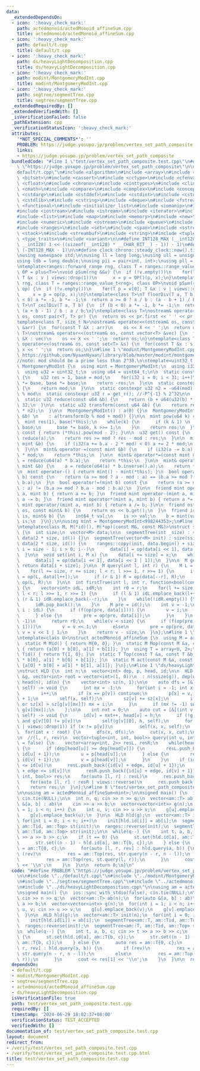 ```yaml
---
data:
  _extendedDependsOn:
  - icon: ':heavy_check_mark:'
    path: actedmonoid/actedMonoid_affineSum.cpp
    title: actedmonoid/actedMonoid_affineSum.cpp
  - icon: ':heavy_check_mark:'
    path: default/t.cpp
    title: default/t.cpp
  - icon: ':heavy_check_mark:'
    path: ds/heavyLightDecomposition.cpp
    title: ds/heavyLightDecomposition.cpp
  - icon: ':heavy_check_mark:'
    path: modint/MontgomeryModInt.cpp
    title: modint/MontgomeryModInt.cpp
  - icon: ':heavy_check_mark:'
    path: segtree/segmentTree.cpp
    title: segtree/segmentTree.cpp
  _extendedRequiredBy: []
  _extendedVerifiedWith: []
  _isVerificationFailed: false
  _pathExtension: cpp
  _verificationStatusIcon: ':heavy_check_mark:'
  attributes:
    '*NOT_SPECIAL_COMMENTS*': ''
    PROBLEM: https://judge.yosupo.jp/problem/vertex_set_path_composite
    links:
    - https://judge.yosupo.jp/problem/vertex_set_path_composite
  bundledCode: "#line 1 \"test/vertex_set_path_composite.test.cpp\"\n#define PROBLEM\
    \ \"https://judge.yosupo.jp/problem/vertex_set_path_composite\"\n\n#line 1 \"\
    default/t.cpp\"\n#include <algorithm>\n#include <array>\n#include <bit>\n#include\
    \ <bitset>\n#include <cassert>\n#include <cctype>\n#include <cfenv>\n#include\
    \ <cfloat>\n#include <chrono>\n#include <cinttypes>\n#include <climits>\n#include\
    \ <cmath>\n#include <compare>\n#include <complex>\n#include <concepts>\n#include\
    \ <cstdarg>\n#include <cstddef>\n#include <cstdint>\n#include <cstdio>\n#include\
    \ <cstdlib>\n#include <cstring>\n#include <deque>\n#include <fstream>\n#include\
    \ <functional>\n#include <initializer_list>\n#include <iomanip>\n#include <ios>\n\
    #include <iostream>\n#include <istream>\n#include <iterator>\n#include <limits>\n\
    #include <list>\n#include <map>\n#include <memory>\n#include <new>\n#include <numbers>\n\
    #include <numeric>\n#include <ostream>\n#include <queue>\n#include <random>\n\
    #include <ranges>\n#include <set>\n#include <span>\n#include <sstream>\n#include\
    \ <stack>\n#include <streambuf>\n#include <string>\n#include <tuple>\n#include\
    \ <type_traits>\n#include <variant>\n\n#define INT128_MAX (__int128)(((unsigned\
    \ __int128) 1 << ((sizeof(__int128) * __CHAR_BIT__) - 1)) - 1)\n#define INT128_MIN\
    \ (-INT128_MAX - 1)\n\n#define clock chrono::steady_clock::now().time_since_epoch().count()\n\
    \nusing namespace std;\n\nusing ll = long long;\nusing ull = unsigned long long;\n\
    using ldb = long double;\nusing pii = pair<int, int>;\nusing pll = pair<ll, ll>;\n\
    \ntemplate<ranges::forward_range rng, class T = ranges::range_value_t<rng>, class\
    \ OP = plus<T>>\nvoid pSum(rng &&v) {\n  if (!v.empty())\n    for(T p = v[0];\
    \ T &x : v | views::drop(1))\n      x = p = OP()(p, x);\n}\ntemplate<ranges::forward_range\
    \ rng, class T = ranges::range_value_t<rng>, class OP>\nvoid pSum(rng &&v, OP\
    \ op) {\n  if (!v.empty())\n    for(T p = v[0]; T &x : v | views::drop(1))\n \
    \     x = p = op(p, x);\n}\ntemplate<class T>\nT floorDiv(T a, T b) {\n  if (b\
    \ < 0) a *= -1, b *= -1;\n  return a >= 0 ? a / b : (a - b + 1) / b;\n}\ntemplate<class\
    \ T>\nT ceilDiv(T a, T b) {\n  if (b < 0) a *= -1, b *= -1;\n  return a >= 0 ?\
    \ (a + b - 1) / b : a / b;\n}\ntemplate<class T>\nostream& operator<<(ostream&\
    \ os, const pair<T, T> pr) {\n  return os << pr.first << ' ' << pr.second;\n}\n\
    template<class T, size_t N>\nostream& operator<<(ostream& os, const array<T, N>\
    \ &arr) {\n  for(const T &X : arr)\n    os << X << ' ';\n  return os;\n}\ntemplate<class\
    \ T>\nostream& operator<<(ostream& os, const vector<T> &vec) {\n  for(const T\
    \ &X : vec)\n    os << X << ' ';\n  return os;\n}\ntemplate<class T>\nostream&\
    \ operator<<(ostream& os, const set<T> &s) {\n  for(const T &x : s)\n    os <<\
    \ x << ' ';\n  return os;\n}\n#line 1 \"modint/MontgomeryModInt.cpp\"\n//reference:\
    \ https://github.com/NyaanNyaan/library/blob/master/modint/montgomery-modint.hpp#L10\n\
    //note: mod should be a prime less than 2^30.\n\ntemplate<uint32_t mod>\nstruct\
    \ MontgomeryModInt {\n  using mint = MontgomeryModInt;\n  using i32 = int32_t;\n\
    \  using u32 = uint32_t;\n  using u64 = uint64_t;\n\n  static constexpr u32 get_r()\
    \ {\n    u32 res = 1, base = mod;\n    for(i32 i = 0; i < 31; i++)\n      res\
    \ *= base, base *= base;\n    return -res;\n  }\n\n  static constexpr u32 get_mod()\
    \ {\n    return mod;\n  }\n\n  static constexpr u32 n2 = -u64(mod) % mod; //2^64\
    \ % mod\n  static constexpr u32 r = get_r(); //-P^{-1} % 2^32\n\n  u32 a;\n\n\
    \  static u32 reduce(const u64 &b) {\n    return (b + u64(u32(b) * r) * mod) >>\
    \ 32;\n  }\n\n  static u32 transform(const u64 &b) {\n    return reduce(u64(b)\
    \ * n2);\n  }\n\n  MontgomeryModInt() : a(0) {}\n  MontgomeryModInt(const int64_t\
    \ &b) \n    : a(transform(b % mod + mod)) {}\n\n  mint pow(u64 k) const {\n  \
    \  mint res(1), base(*this);\n    while(k) {\n      if (k & 1) \n        res *=\
    \ base;\n      base *= base, k >>= 1;\n    }\n    return res;\n  }\n\n  mint inverse()\
    \ const { return (*this).pow(mod - 2); }\n\n  u32 get() const {\n    u32 res =\
    \ reduce(a);\n    return res >= mod ? res - mod : res;\n  }\n\n  mint& operator+=(const\
    \ mint &b) {\n    if (i32(a += b.a - 2 * mod) < 0) a += 2 * mod;\n    return *this;\n\
    \  }\n\n  mint& operator-=(const mint &b) {\n    if (i32(a -= b.a) < 0) a += 2\
    \ * mod;\n    return *this;\n  }\n\n  mint& operator*=(const mint &b) {\n    a\
    \ = reduce(u64(a) * b.a);\n    return *this;\n  }\n\n  mint& operator/=(const\
    \ mint &b) {\n    a = reduce(u64(a) * b.inverse().a);\n    return *this;\n  }\n\
    \n  mint operator-() { return mint() - mint(*this); }\n  bool operator==(mint\
    \ b) const {\n    return (a >= mod ? a - mod : a) == (b.a >= mod ? b.a - mod :\
    \ b.a);\n  }\n  bool operator!=(mint b) const {\n    return (a >= mod ? a - mod\
    \ : a) != (b.a >= mod ? b.a - mod : b.a);\n  }\n\n  friend mint operator+(mint\
    \ a, mint b) { return a += b; }\n  friend mint operator-(mint a, mint b) { return\
    \ a -= b; }\n  friend mint operator*(mint a, mint b) { return a *= b; }\n  friend\
    \ mint operator/(mint a, mint b) { return a /= b; }\n\n  friend ostream& operator<<(ostream&\
    \ os, const mint& b) {\n    return os << b.get();\n  }\n  friend istream& operator>>(istream&\
    \ is, mint& b) {\n    int64_t val;\n    is >> val;\n    b = mint(val);\n    return\
    \ is;\n  }\n};\n\nusing mint = MontgomeryModInt<998244353>;\n#line 1 \"segtree/segmentTree.cpp\"\
    \ntemplate<class M, M(*id)(), M(*op)(const M&, const M&)>\nstruct segmentTree\
    \ {\n  int size;\n  vector<M> data;\n\n  segmentTree(int _size) : size(_size),\
    \ data(2 * size, id()) {}\n  segmentTree(vector<M> init) : size(ssize(init)),\
    \ data(2 * size, id()) {\n    ranges::copy(init, data.begin() + size);\n    for(int\
    \ i = size - 1; i > 0; i--)\n      data[i] = op(data[i << 1], data[i << 1 | 1]);\n\
    \  }\n\n  void set(int i, M x) {\n    data[i += size] = x;\n    while(i >>= 1)\n\
    \      data[i] = op(data[i << 1], data[i << 1 | 1]);\n  }\n\n  M get(int i) {\
    \ return data[i + size]; }\n\n  M query(int l, int r) {\n    M L = id(), R = id();\n\
    \    for(l += size, r += size; l < r; l >>= 1, r >>= 1) {\n      if (l & 1) L\
    \ = op(L, data[l++]);\n      if (r & 1) R = op(data[--r], R);\n    }\n    return\
    \ op(L, R);\n  }\n\n  int firstTrue(int l, int r, function<bool(const M&)> f)\
    \ {\n    vector<int> idL, idR;\n    int r0 = r;\n    for(l += size, r += size;\
    \ l < r; l >>= 1, r >>= 1) {\n      if (l & 1) idL.emplace_back(l++);\n      if\
    \ (r & 1) idR.emplace_back(--r);\n    }\n    while(!idR.empty()) {\n      idL.emplace_back(idR.back());\n\
    \      idR.pop_back();\n    }\n    M pre = id();\n    int v = -1;\n    for(int\
    \ i : idL) {\n      if (f(op(pre, data[i]))) {\n        v = i;\n        break;\n\
    \      } else {\n        pre = op(pre, data[i]);\n      }\n    }\n    if (v ==\
    \ -1)\n      return r0;\n    while(v < size) {\n      if (f(op(pre, data[v <<\
    \ 1])))\n        v = v << 1;\n      else\n        pre = op(pre, data[v << 1]),\
    \ v = v << 1 | 1;\n    }\n    return v - size;\n  }\n};\n#line 1 \"actedmonoid/actedMonoid_affineSum.cpp\"\
    \ntemplate<class U>\nstruct actedMonoid_affineSum {\n  using M = array<U, 2>;\n\
    \  static M Mid() { return M{0, 0}; }\n  static M Mop(const M &a, const M &b)\
    \ { return {a[0] + b[0], a[1] + b[1]}; }\n  using T = array<U, 2>;\n  static T\
    \ Tid() { return T{1, 0}; }\n  static T Top(const T &a, const T &b) { return T{a[0]\
    \ * b[0], a[1] * b[0] + b[1]}; }\n  static M act(const M &a, const T &b) { return\
    \ {a[0] * b[0] + a[1] * b[1], a[1]}; }\n};\n#line 1 \"ds/heavyLightDecomposition.cpp\"\
    \nstruct HLD {\n  int n;\n  vector<int> dep, p, head, id;\n\n  HLD(vector<vector<int>>\
    \ &g, vector<int> root = vector<int>(1, 0))\n  : n(ssize(g)), dep(n), p(n, -1),\
    \ head(n), id(n) {\n    vector<int> sz(n, 1);\n\n    auto dfs = [&](int v, auto\
    \ self) -> void {\n      int mx = -1;\n      for(int i = -1; int x : g[v]) {\n\
    \        i++;\n        if (x == p[v]) continue;\n        p[x] = v, dep[x] = dep[v]\
    \ + 1;\n        self(x, self);\n        sz[v] += sz[x];\n        if (mx == -1\
    \ or sz[x] > sz[g[v][mx]]) mx = i;\n      }\n      if (mx != -1) swap(g[v][0],\
    \ g[v][mx]);\n    };\n\n    int nxt = 0;\n    auto cut = [&](int v, int h, auto\
    \ self) -> void {\n      id[v] = nxt++, head[v] = h;\n      if (!g[v].empty()\
    \ and g[v][0] != p[v])\n        self(g[v][0], h, self);\n      for(int x : g[v]\
    \ | views::drop(1)) if (x != p[v])\n          self(x, x, self);\n    };\n\n  \
    \  for(int x : root) {\n      dfs(x, dfs);\n      cut(x, x, cut);\n    }\n  }\n\
    \n  //(l, r, rev)\n  vector<tuple<int, int, bool>> query(int u, int v, bool edge\
    \ = false) {\n    vector<array<int, 2>> resL, resR;\n    while(head[u] != head[v])\
    \ {\n      if (dep[head[u]] >= dep[head[v]]) {\n        resL.push_back({id[head[u]],\
    \ id[u] + 1});\n        u = p[head[u]];\n      } else {\n        resR.push_back({id[head[v]],\
    \ id[v] + 1});\n        v = p[head[v]];\n      }\n    }\n    if (id[v] + edge\
    \ <= id[u])\n      resL.push_back({id[v] + edge, id[u] + 1});\n    else if (id[u]\
    \ + edge <= id[v])\n      resR.push_back({id[u] + edge, id[v] + 1});\n    vector<tuple<int,\
    \ int, bool>> res;\n    for(auto [l, r] : resL)\n      res.push_back({l, r, true});\n\
    \    for(auto [l, r] : resR | views::reverse)\n      res.push_back({l, r, false});\n\
    \    return res;\n  }\n};\n#line 8 \"test/vertex_set_path_composite.test.cpp\"\
    \n\nusing am = actedMonoid_affineSum<mint>;\n\nsigned main() {\n  ios::sync_with_stdio(false),\
    \ cin.tie(NULL);\n\n  int n, q; cin >> n >> q;\n  vector<am::T> ab(n);\n  for(auto\
    \ &[a, b] : ab)\n    cin >> a >> b;\n  vector<vector<int>> g(n);\n  for(int i\
    \ = 1; i < n; i++) {\n    int u, v; cin >> u >> v;\n    g[u].emplace_back(v);\n\
    \    g[v].emplace_back(u);\n  }\n\n  HLD hld(g);\n  vector<am::T> init(n);\n \
    \ for(int i = 0; i < n; i++)\n    init[hld.id[i]] = ab[i];\n  segmentTree<am::T,\
    \ am::Tid, am::Top> st(init);\n  ranges::reverse(init);\n  segmentTree<am::T,\
    \ am::Tid, am::Top> str(init);\n\n  while(q--) {\n    int t, a, b, c; cin >> t\
    \ >> a >> b >> c;\n    if (t == 0) {\n      st.set(hld.id[a], am::T{b, c});\n\
    \      str.set((n - 1) - hld.id[a], am::T{b, c});\n    } else {\n      auto res\
    \ = am::T{0, c};\n      for(auto [l, r, rev] : hld.query(a, b)) {\n        if\
    \ (rev)\n          res = am::Top(res, str.query(n - r, n - l));\n        else\n\
    \          res = am::Top(res, st.query(l, r));\n      }\n      cout << res[1]\
    \ << '\\n';\n    }\n  }\n\n  return 0;\n}\n"
  code: "#define PROBLEM \"https://judge.yosupo.jp/problem/vertex_set_path_composite\"\
    \n\n#include \"../default/t.cpp\"\n#include \"../modint/MontgomeryModInt.cpp\"\
    \n#include \"../segtree/segmentTree.cpp\"\n#include \"../actedmonoid/actedMonoid_affineSum.cpp\"\
    \n#include \"../ds/heavyLightDecomposition.cpp\"\n\nusing am = actedMonoid_affineSum<mint>;\n\
    \nsigned main() {\n  ios::sync_with_stdio(false), cin.tie(NULL);\n\n  int n, q;\
    \ cin >> n >> q;\n  vector<am::T> ab(n);\n  for(auto &[a, b] : ab)\n    cin >>\
    \ a >> b;\n  vector<vector<int>> g(n);\n  for(int i = 1; i < n; i++) {\n    int\
    \ u, v; cin >> u >> v;\n    g[u].emplace_back(v);\n    g[v].emplace_back(u);\n\
    \  }\n\n  HLD hld(g);\n  vector<am::T> init(n);\n  for(int i = 0; i < n; i++)\n\
    \    init[hld.id[i]] = ab[i];\n  segmentTree<am::T, am::Tid, am::Top> st(init);\n\
    \  ranges::reverse(init);\n  segmentTree<am::T, am::Tid, am::Top> str(init);\n\
    \n  while(q--) {\n    int t, a, b, c; cin >> t >> a >> b >> c;\n    if (t == 0)\
    \ {\n      st.set(hld.id[a], am::T{b, c});\n      str.set((n - 1) - hld.id[a],\
    \ am::T{b, c});\n    } else {\n      auto res = am::T{0, c};\n      for(auto [l,\
    \ r, rev] : hld.query(a, b)) {\n        if (rev)\n          res = am::Top(res,\
    \ str.query(n - r, n - l));\n        else\n          res = am::Top(res, st.query(l,\
    \ r));\n      }\n      cout << res[1] << '\\n';\n    }\n  }\n\n  return 0;\n}\n"
  dependsOn:
  - default/t.cpp
  - modint/MontgomeryModInt.cpp
  - segtree/segmentTree.cpp
  - actedmonoid/actedMonoid_affineSum.cpp
  - ds/heavyLightDecomposition.cpp
  isVerificationFile: true
  path: test/vertex_set_path_composite.test.cpp
  requiredBy: []
  timestamp: '2024-06-29 18:02:37+08:00'
  verificationStatus: TEST_ACCEPTED
  verifiedWith: []
documentation_of: test/vertex_set_path_composite.test.cpp
layout: document
redirect_from:
- /verify/test/vertex_set_path_composite.test.cpp
- /verify/test/vertex_set_path_composite.test.cpp.html
title: test/vertex_set_path_composite.test.cpp
---
```

